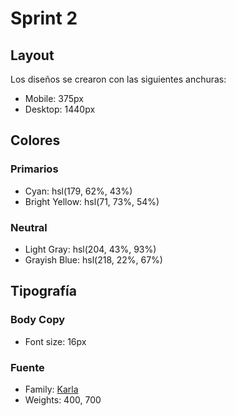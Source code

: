 # Sprint 2

## Layout

Los diseños se crearon con las siguientes anchuras:

- Mobile: 375px
- Desktop: 1440px

## Colores

### Primarios

- Cyan: hsl(179, 62%, 43%)
- Bright Yellow: hsl(71, 73%, 54%)

### Neutral

- Light Gray: hsl(204, 43%, 93%)
- Grayish Blue: hsl(218, 22%, 67%)

## Tipografía

### Body Copy

- Font size: 16px

### Fuente

- Family: [Karla](https://fonts.google.com/specimen/Karla)
- Weights: 400, 700
